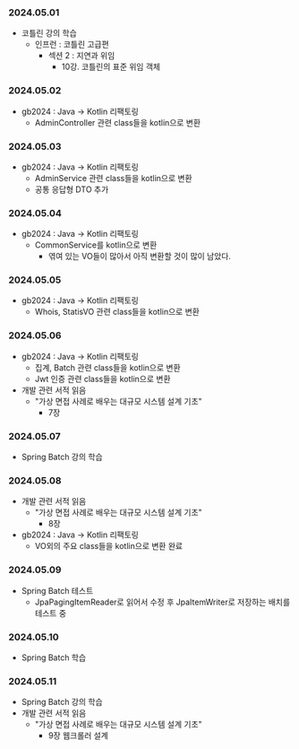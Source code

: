 ### 2024.05.01
- 코틀린 강의 학습
  - 인프런 : 코틀린 고급편
    - 섹션 2 : 지연과 위임
      - 10강. 코틀린의 표준 위임 객체

### 2024.05.02
- gb2024 : Java -> Kotlin 리팩토링
  - AdminController 관련 class들을 kotlin으로 변환

### 2024.05.03
- gb2024 : Java -> Kotlin 리팩토링
  - AdminService 관련 class들을 kotlin으로 변환
  - 공통 응답형 DTO 추가

### 2024.05.04
- gb2024 : Java -> Kotlin 리팩토링
  - CommonService를 kotlin으로 변환
    - 엮여 있는 VO들이 많아서 아직 변환할 것이 많이 남았다.

### 2024.05.05
- gb2024 : Java -> Kotlin 리팩토링
  - Whois, StatisVO 관련 class들을 kotlin으로 변환

### 2024.05.06
- gb2024 : Java -> Kotlin 리팩토링
  - 집계, Batch 관련 class들을 kotlin으로 변환
  - Jwt 인증 관련 class들을 kotlin으로 변환
- 개발 관련 서적 읽음
  - "가상 면접 사례로 배우는 대규모 시스템 설계 기초"
    - 7장

### 2024.05.07
- Spring Batch 강의 학습

### 2024.05.08
- 개발 관련 서적 읽음
  - "가상 면접 사례로 배우는 대규모 시스템 설계 기초"
    - 8장
- gb2024 : Java -> Kotlin 리팩토링
  - VO외의 주요 class들을 kotlin으로 변환 완료

### 2024.05.09
- Spring Batch 테스트
  - JpaPagingItemReader로 읽어서 수정 후 JpaItemWriter로 저장하는 배치를 테스트 중

### 2024.05.10
- Spring Batch 학습

### 2024.05.11
- Spring Batch 강의 학습
- 개발 관련 서적 읽음
  - "가상 면접 사례로 배우는 대규모 시스템 설계 기초"
    - 9장 웹크롤러 설계
